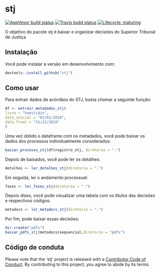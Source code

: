 
<!-- README.md is generated from README.Rmd. Please edit that file -->

# stj

<!-- badges: start -->

[![AppVeyor build
status](https://ci.appveyor.com/api/projects/status/github/jjesusfilho/stj?branch=master&svg=true)](https://ci.appveyor.com/project/jjesusfilho/stj)
[![Travis build
status](https://travis-ci.org/jjesusfilho/stj.svg?branch=master)](https://travis-ci.org/jjesusfilho/stj)
[![Lifecycle:
maturing](https://img.shields.io/badge/lifecycle-maturing-blue.svg)](https://www.tidyverse.org/lifecycle/#maturing)
<!-- badges: end -->

O objetivo do pacote stj é baixar e organizar decisões do Superior
Tribunal de Justiça

## Instalação

Você pode instalar a versão em desenvolvimento com:

``` r
devtools::install_github("stj")
```

## Como usar

Para extrair dados de acórdãos do STJ, basta chamar a seguinte função:

``` r
df <- extrair_metadados_stj(
livre = "homicídio",
data_inicial = "01/01/2018",
data_final = "31/12/2018"
)
```

Uma vez obtido o dataframe com os metadados, você pode baixar os dados
dos processos individualmente considerados:

``` r
baixar_processo_stj(df$registro_stj, diretorio = ".")
```

Depois de baixados, você pode ler os detalhes:

``` r
detalhes <- ler_detalhes_stj(diretorio = ".")
```

Em seguida, ler o andamento processual:

``` r
fases <- ler_fases_stj(diretorio = ".")
```

Depois disso, você pode visualizar uma tabela com os títulos das
decisões e respectivos códigos:

``` r
metadocs <- ler_metadocs_stj(diretorio = ".")
```

Por fim, pode baixar essas decisões:

``` r
dir.create("pdfs")
baixar_pdfs_stj(metadocs$sequencial,diretorio = "pdfs")
```

## Código de conduta

Please note that the ‘stj’ project is released with a [Contributor Code
of Conduct](CODE_OF_CONDUCT.md). By contributing to this project, you
agree to abide by its terms.
